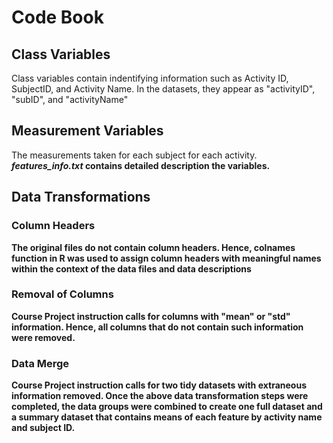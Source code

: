 <h1>Code Book</h1><h2>Class Variables</h2><p> Class variables contain indentifying information such asActivity ID, SubjectID, and Activity Name. In the datasets, they appear as"activityID", "subID", and "activityName"</p><h2>Measurement Variables</h2><p> The measurements taken for each subject for each activity.<strong><em>features_info.txt</em><strong> contains detailed descriptionthe variables.</p><h2>Data Transformations</h2><h3>Column Headers</h3><p> The original files do not contain column headers. Hence, colnames functionin R was used to assign column headers with meaningful nameswithin the context of the data files and data descriptions </p><h3>Removal of Columns</h3><p> Course Project instruction calls for columns with "mean" or "std" information.Hence, all columns that do not contain such information were removed.<h3>Data Merge</h3><p> Course Project instruction calls for two tidy datasets withextraneous information removed. Once the above data transformationsteps were completed, the data groups were combined to create onefull dataset and a summary dataset that contains means of each featureby activity name and subject ID. </p>